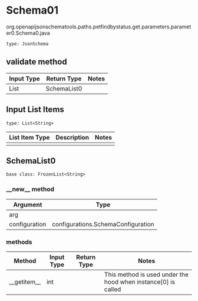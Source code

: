 # Schema01
org.openapijsonschematools.paths.petfindbystatus.get.parameters.parameter0.Schema0.java
```
type: JsonSchema
```

## validate method
| Input Type | Return Type | Notes |
| ---------- | ----------- | ----- |
| List<String> | SchemaList0 | |

## Input List Items
```
type: List<String>
```
List Item Type | Description | Notes
-------------------- | ------------- | -------------
 |  |

## SchemaList0
```
base class: FrozenList<String>
```
### &lowbar;&lowbar;new&lowbar;&lowbar; method
Argument | Type
-------- | ------
arg      | 
configuration | configurations.SchemaConfiguration

### methods
Method | Input Type | Return Type | Notes
------ | ---------- | ----------- | ------
&lowbar;&lowbar;getitem&lowbar;&lowbar; | int |  | This method is used under the hood when instance[0] is called
